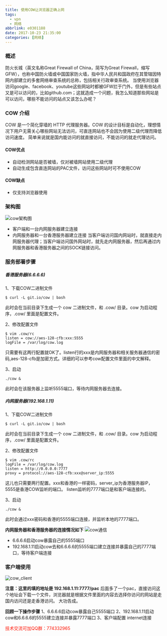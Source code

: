 ```yaml
---
title: 使用COW让浏览器正确上网
tags:
  - vpn
  - 网络
abbrlink: e0301188
date: 2017-10-23 21:35:00
categories: [网络]
---
```


### 概述
防火长城（英文名称Great Firewall of China，简写为Great Firewall，缩写GFW），也称中国防火墙或中国国家防火墙，指中华人民共和国政府在其管辖因特网内部建立的多套网络审查系统的总称，包括相关行政审查系统。
当使用浏览器访问google、facebook、youtube这些网站时都被GFW拦于门外，但是有些站点又是可以访问的，比如github.com；这就造成一个问题，我怎么知道那些网站是可以访问，哪些不能访问的站点又该怎么办呢？
<!-- more -->

### COW 介绍
COW 是一个简化穿墙的 HTTP 代理服务器。COW 的设计目标是自动化，理想情况下用户无需关心哪些网站无法访问，可直连网站也不会因为使用二级代理而降低访问速度。
简单来说就是国内能访问的就直接访问，不能访问的就走代理访问。

#### COW优点
+ 自动检测网站是否被墙，仅对被墙网站使用二级代理
+ 自动生成包含直连网站的PAC文件，访问这些网站时可不使用COW

#### COW缺点
+ 仅支持浏览器使用

### 架构图
![cow架构图](http://dl-blog.laoxianyu.cn/cow1.png)

+ 客户端和一台内网服务器建立连接
+ 内网服务器和一台香港服务器建立连接
当客户端访问国内网站时，就直接走内网服务器代理；当客户端访问国外网站时，就先走内网服务器，然后再通过内网服务器和香港服务器之间的SOCK链接访问。

### 服务部署步骤

##### 香港服务器(6.6.6.6)
1、下载COW二进制文件

```
$ curl -L git.io/cow | bash
```
此时会在当前目录下生成一个 cow 二进制文件，和 .cow/ 目录。cow 为启动程序，.cow/ 里面是配置文件。

2、修改配置文件

```
$ vim .cow/rc
listen = cow://aes-128-cfb:xxx:5555
logFile = /var/log/cow.log
```

只需要有这两行配置就OK了。listen行的xxx是内网服务器和相关服务器通信的密码,aes-128-cfb是加密方式。详细的可以参考cow配置文件里面的中文解释。

3、启动

```
./cow &
```

此时会在该服务器上监听5555端口，等待内网服务器去连接。

##### 内网服务器(192.168.1.11)
1、下载COW二进制文件

```
$ curl -L git.io/cow | bash
```
此时会在当前目录下生成一个 cow 二进制文件，和 .cow/ 目录。cow 为启动程序，.cow/ 里面是配置文件。

2、修改配置文件

```
$ vim .cow/rc
logFile = /var/log/cow.log
listen = http://0.0.0.0:7777
proxy = protocol://aes-128-cfb:xxx@server_ip:5555
```

这儿也只需要两行配置。xxx和香港的一样密码，server_ip为香港服务器IP，5555是香港COW监听的端口。
listen监听的7777端口是和客户端连接的。

3、启动

```
./cow &
```

此时会通过xxx密码和香港的5555端口连接，并监听本地的7777端口。

__内网服务器和香港服务器的连接情况如下__
![cow通信](http://dl-blog.laoxianyu.cn/cow2.png)

- 6.6.6.6启动cow暴露自己的5555端口
- 192.168.1.11启动cow去和6.6.6.6的5555端口建立连接并暴露自己的7777端口，等待客户端连接


### 客户端使用

![cow_client](http://dl-blog.laoxianyu.cn/cow_client%20.png)

__注意：这里的填的地址是 192.168.1.11:7777/pac__
后面多了一个pac，直接访问这个地址会下载一个文件，浏览器就是根据文件里面的内容去选择你访问的网站是走国内访问还是走香港访问。
大功告成。

__回顾一下操作步骤__
1、6.6.6.6启动cow暴露自己5555端口
2、192.168.1.11启动cow和6.6.6.6的5555建立连接并暴露7777端口
3、客户端配置 internet连接



<font color=#ff1201>技术交流可加QQ群：774332965</font>
